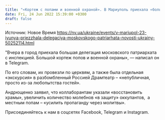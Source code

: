 ```yaml
---
title: "«Кортеж с попами и военной охраной». В Мариуполь приехала «большая делегация» московского патриархата — советник мэра"
date: Fri, 24 Jun 2022 15:39:00 +0300
draft: false
---
```

Источник: Новое Время https://nv.ua/ukraine/events/v-mariupol-23-iyunya-priezzhala-delegaciya-moskovskogo-patriarhata-novosti-ukrainy-50252114.html


"Вчера в город приехала большая делегация московского патриархата с инспекцией. Большой кортеж попов и военной охраны», — написал он в Telegram.

По его словам, их провезли по церквям, а также была отдельная «экскурсия» в разбомбленный Россией Драмтеатр – «непубличная, просто из-за любопытства гостей».

Андрющенко заявил, что коллаборантам указали «восстановить храмы», увеличить количество молебнов «в защиту» оккупантов,  а местным попам – «усилить пропаганду через молитвы».

Присоединяйтесь к нам в соцсетях Facebook, Telegram и Instagram.
